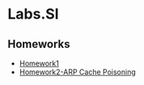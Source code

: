 # Labs.SI

## Homeworks

* [Homework1](https://github.com/iulianPeiu6/Labs.SI/tree/main/Homework1)
* [Homework2-ARP Cache Poisoning](https://github.com/iulianPeiu6/Labs.SI/blob/main/Homework2/REPORT.md)
